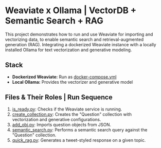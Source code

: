 # Weaviate x Ollama | VectorDB + Semantic Search + RAG

This project demonstrates how to run and use Weaviate for importing and vectorizing data, to enable semantic search and retrieval-augmented generation (RAG). Integrating a dockerized Weaviate instance with a locally installed Ollama for text vectorization and generative modeling.

## Stack

- **Dockerized Weaviate:** Run as [docker-compose.yml](docker-compose.yml)
- **Local Ollama:** Provides the vectorizer and generative model

## Files & Their Roles | Run Sequence

1. [is_ready.py](is_ready.py): Checks if the Weaviate service is running.
2. [create_collection.py](create_collection.py): Creates the "Question" collection with vectorization and generative configurations.
3. [add_obj.py](add_obj.py): Imports question objects from JSON.
4. [semantic_search.py](semantic_search.py): Performs a semantic search query against the "Question" collection.
5. [quick_rag.py](quick_rag.py): Generates a tweet-styled response on a given topic.